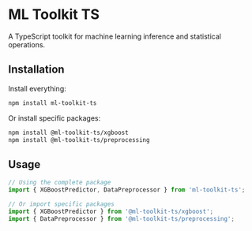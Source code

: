 # ML Toolkit TS

A TypeScript toolkit for machine learning inference and statistical operations.

## Installation

Install everything:
```bash
npm install ml-toolkit-ts
```

Or install specific packages:
```bash
npm install @ml-toolkit-ts/xgboost
npm install @ml-toolkit-ts/preprocessing
```

## Usage

```typescript
// Using the complete package
import { XGBoostPredictor, DataPreprocessor } from 'ml-toolkit-ts';

// Or import specific packages
import { XGBoostPredictor } from '@ml-toolkit-ts/xgboost';
import { DataPreprocessor } from '@ml-toolkit-ts/preprocessing';
```